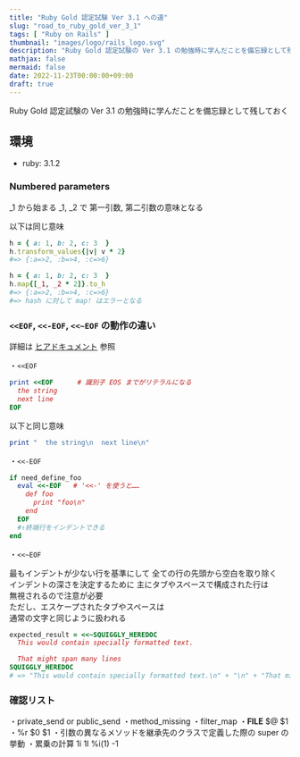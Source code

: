```yaml
---
title: "Ruby Gold 認定試験 Ver 3.1 への道"
slug: "road_to_ruby_gold_ver_3_1"
tags: [ "Ruby on Rails" ]
thumbnail: "images/logo/rails_logo.svg"
description: "Ruby Gold 認定試験の Ver 3.1 の勉強時に学んだことを備忘録として残しておく"
mathjax: false
mermaid: false
date: 2022-11-23T00:00:00+09:00
draft: true
---
```


Ruby Gold 認定試験の Ver 3.1 の勉強時に学んだことを備忘録として残しておく

## 環境

* ruby: 3.1.2

### Numbered parameters

_1 から始まる _1, _2 で 第一引数, 第二引数の意味となる

以下は同じ意味

```rb
h = { a: 1, b: 2, c: 3  }
h.transform_values{|v| v * 2}
#=> {:a=>2, :b=>4, :c=>6}

h = { a: 1, b: 2, c: 3  }
h.map{[_1, _2 * 2]}.to_h
#=> {:a=>2, :b=>4, :c=>6}
#=> hash に対して map! はエラーとなる
```

### `<<EOF`, `<<-EOF`, `<<~EOF` の動作の違い

詳細は [ヒアドキュメント](https://docs.ruby-lang.org/ja/latest/doc/spec=2fliteral.html#here) 参照

・`<<EOF`

```rb
print <<EOF      # 識別子 EOS までがリテラルになる
  the string
  next line
EOF
```

以下と同じ意味

```rb
print "  the string\n  next line\n"
```

・`<<-EOF`

```rb
if need_define_foo
  eval <<-EOF   # '<<-' を使うと……
    def foo
      print "foo\n"
    end
  EOF
  #↑終端行をインデントできる
end
```

・`<<~EOF`

最もインデントが少ない行を基準にして 
全ての行の先頭から空白を取り除く  
インデントの深さを決定するために 
主にタブやスペースで構成された行は  
無視されるので注意が必要  
ただし、エスケープされたタブやスペースは  
通常の文字と同じように扱われる

```rb
expected_result = <<~SQUIGGLY_HEREDOC
  This would contain specially formatted text.

  That might span many lines
SQUIGGLY_HEREDOC
# => "This would contain specially formatted text.\n" + "\n" + "That might span many lines\n"
```

### 確認リスト

・private_send or public_send
・method_missing
・filter_map
・__FILE__ $@ $1
・%r $0 $1
・引数の異なるメソッドを継承先のクラスで定義した際の super の挙動
・累乗の計算 1i 1I %i(1) -1
